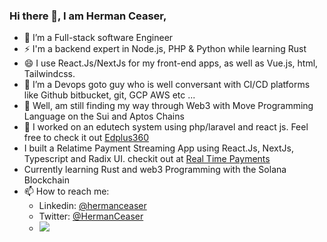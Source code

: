 ### Hi there 👋, I am Herman Ceaser,


- 🔭 I’m a Full-stack software Engineer
- ⚡ I'm a backend expert in Node.js, PHP & Python while learning Rust
- 😄 I use React.Js/NextJs for my front-end apps, as well as Vue.js, html, Tailwindcss.
- 👯 I’m a Devops goto guy who is well conversant with CI/CD platforms like Github bitbucket, git, GCP AWS etc ...
- 💬 Well, am still finding my way through Web3 with Move Programming Language on the Sui and Aptos Chains
- 🌱 I  worked on an edutech system using php/laravel and react js. Feel free to check it out [Edplus360](https://www.edplus360.com)
- I built a Relatime Payment Streaming App using React.Js, NextJs, Typescript and Radix UI. checkit out at [Real Time Payments](https://real-time-payments.vercel.app/)
- Currently learning Rust and web3 Programming with the Solana Blockchain
- 📫 How to reach me:
  <!-- Website: [https://hermanceaser.github.io](https://hermanceaser.github.io) for more projects -->
  - Linkedin: [@hermanceaser](https://www.linkedin.com/in/hermanceaser/)
  - Twitter: [@HermanCeaser](https://www.twitter.com/HermanCeaser/)
  - <a href="mailto:ceaserbanks09@gmail.com?"><img src="https://img.shields.io/badge/gmail-%23DD0031.svg?&style=for-the-badge&logo=gmail&logoColor=white"/></a>

<!--
**HermanCeaser/HermanCeaser** is a ✨ _special_ ✨ repository because its `README.md` (this file) appears on your GitHub profile.

- <a href="https://app.daily.dev/herman_ceaser"><img src="https://api.daily.dev/devcards/cef17c691b7e469fa98a5e0b09e5eb7b.png?r=kgf" width="400" alt="Herman Ceaser's Dev Card"/></a>

Here are some ideas to get you started:

- 🔭 I’m currently working on ...
- 🌱 I’m currently learning ...
- 👯 I’m looking to collaborate on ...
- 🤔 I’m looking for help with ...
- 💬 Ask me about ...
- 📫 How to reach me: ...
- 😄 Pronouns: ...
- ⚡ Fun fact: ...
-->
<!-- [![Ceaser's GitHub stats](https://github-readme-stats.vercel.app/api?username=HermanCeaser)](https://github.com/HermanCeaser/github-readme-stats) -->
